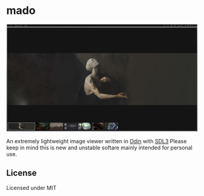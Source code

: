 # mado

![image of the app](assets/ss.png)

An extremely lightweight image viewer written in [Odin](https://odin-lang.org/) with [SDL3](https://wiki.libsdl.org/SDL3/FrontPage) Please keep in mind this is new and unstable softare mainly intended for personal use.

## License

Licensed under MIT
